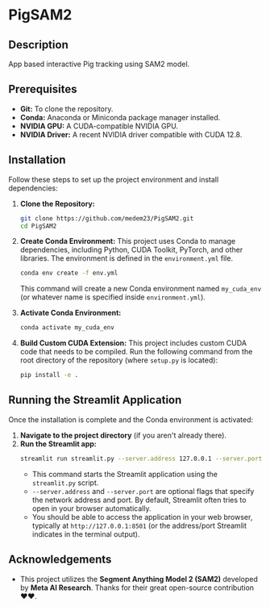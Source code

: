 # PigSAM2

## Description

App based interactive Pig tracking using SAM2 model. 


## Prerequisites

* **Git:** To clone the repository.
* **Conda:** Anaconda or Miniconda package manager installed.
* **NVIDIA GPU:** A CUDA-compatible NVIDIA GPU.
* **NVIDIA Driver:** A recent NVIDIA driver compatible with CUDA 12.8. 


## Installation

Follow these steps to set up the project environment and install dependencies:

1.  **Clone the Repository:**
    ```bash
    git clone https://github.com/medem23/PigSAM2.git
    cd PigSAM2
    ```

2.  **Create Conda Environment:**
    This project uses Conda to manage dependencies, including Python, CUDA Toolkit, PyTorch, and other libraries. The environment is defined in the `environment.yml` file.
    ```bash
    conda env create -f env.yml
    ```
    This command will create a new Conda environment named `my_cuda_env` (or whatever name is specified inside `environment.yml`).

3.  **Activate Conda Environment:**
    ```bash
    conda activate my_cuda_env
    ```
4.  **Build Custom CUDA Extension:**
    This project includes custom CUDA code that needs to be compiled. Run the following command from the root directory of the repository (where `setup.py` is located):
    ```bash
    pip install -e .
    ```

## Running the Streamlit Application

Once the installation is complete and the Conda environment is activated:

1.  **Navigate to the project directory** (if you aren't already there).
2.  **Run the Streamlit app:**
    ```bash
    streamlit run streamlit.py --server.address 127.0.0.1 --server.port 8501
    ```
    * This command starts the Streamlit application using the `streamlit.py` script.
    * `--server.address` and `--server.port` are optional flags that specify the network address and port. By default, Streamlit often tries to open in your browser automatically.
    * You should be able to access the application in your web browser, typically at `http://127.0.0.1:8501` (or the address/port Streamlit indicates in the terminal output).


## Acknowledgements

* This project utilizes the **Segment Anything Model 2 (SAM2)** developed by **Meta AI Research**. Thanks for their great open-source contribution ❤️❤️.

